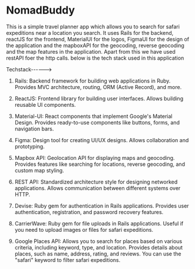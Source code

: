 # NomadBuddy

This is a simple travel planner app which allows you to search for safari expeditions near a location you search. It uses Rails for the backend, reactJS for the frontend, MaterialUI for the logos, FigmaUI for the design of the application and the mapboxAPI for the geocoding, reverse geocoding and the map features in the application. Apart from this we have used restAPI foer the http calls.
below is the tech stack used in this application

Techstack------>

1. Rails:
Backend framework for building web applications in Ruby.
Provides MVC architecture, routing, ORM (Active Record), and more.

2. ReactJS:
Frontend library for building user interfaces.
Allows building reusable UI components.

3. Material-UI:
React components that implement Google's Material Design.
Provides ready-to-use components like buttons, forms, and navigation bars.

4. Figma:
Design tool for creating UI/UX designs.
Allows collaboration and prototyping.

5. Mapbox API:
Geolocation API for displaying maps and geocoding.
Provides features like searching for locations, reverse geocoding, and custom map styling.

6. REST API:
Standardized architecture style for designing networked applications.
Allows communication between different systems over HTTP.

7. Devise:
Ruby gem for authentication in Rails applications.
Provides user authentication, registration, and password recovery features.

8. CarrierWave:
Ruby gem for file uploads in Rails applications.
Useful if you need to upload images or files for safari expeditions.

9. Google Places API:
Allows you to search for places based on various criteria, including keyword, type, and location.
Provides details about places, such as name, address, rating, and reviews.
You can use the "safari" keyword to filter safari expeditions.
